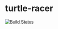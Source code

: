 # turtle-racer
[![Build Status](https://travis-ci.org/mccl0ud/turtle-racer.svg?branch=master)](https://travis-ci.org/mccl0ud/turtle-racer)
